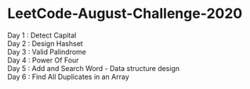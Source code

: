 # LeetCode-August-Challenge-2020  
Day 1 : Detect Capital  
Day 2 : Design Hashset  
Day 3 : Valid Palindrome  
Day 4 : Power Of Four  
Day 5 : Add and Search Word - Data structure design  
Day 6 : Find All Duplicates in an Array  
